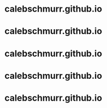 # calebschmurr.github.io
# calebschmurr.github.io
# calebschmurr.github.io
# calebschmurr.github.io
# calebschmurr.github.io
